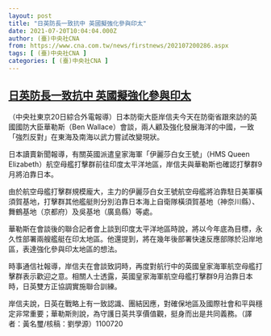 ```yaml
---
layout: post
title: "日英防長一致抗中 英國擬強化參與印太"
date: 2021-07-20T10:04:04.000Z
author: (臺)中央社CNA
from: https://www.cna.com.tw/news/firstnews/202107200286.aspx
tags: [ (臺)中央社CNA ]
categories: [ (臺)中央社CNA ]
---
```

<!--1626775444000-->
[日英防長一致抗中 英國擬強化參與印太](https://www.cna.com.tw/news/firstnews/202107200286.aspx)
------

<div>
<div></div><div class="paragraph"><p>（中央社東京20日綜合外電報導）日本防衛大臣岸信夫今天在防衛省跟來訪的英國國防大臣華勒斯（Ben Wallace）會談，兩人顧及強化發展海洋的中國，一致「強烈反對」在東海及南海以武力嘗試改變現狀。</p><p>日本讀賣新聞報導，有關英國派遣皇家海軍「伊麗莎白女王號」（HMS Queen Elizabeth）航空母艦打擊群前往印度太平洋地區，岸信夫與華勒斯也確認打擊群9月將泊靠日本。</p><p>由於航空母艦打擊群規模龐大，主力的伊麗莎白女王號航空母艦將泊靠駐日美軍橫須賀基地，打擊群其他艦艇則分別泊靠日本海上自衛隊橫須賀基地（神奈川縣）、舞鶴基地（京都府）及吳基地（廣島縣）等處。</p><p>華勒斯在會談後的聯合記者會上談到印度太平洋地區時說，將以今年底為目標，永久性部署兩艘艦艇在印太地區。他還提到，將在幾年後部署快速反應部隊於沿岸地區，表達強化參與印太地區的想法。</p><p>時事通信社報導，岸信夫在會談致詞時，再度對航行中的英國皇家海軍航空母艦打擊群表示歡迎之意。相關人士透露，英國皇家海軍航空母艦打擊群9月泊靠日本時，日英雙方正協調實施聯合訓練。</p><p>岸信夫說，日英在戰略上有一致認識、團結因應，對確保地區及國際社會和平與穩定非常重要；華勒斯則說，為守護日英共享價值觀，挺身而出是共同義務。（譯者：黃名璽/核稿：劉學源）1100720</p></div>
</div>
